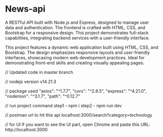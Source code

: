 # News-api
A RESTful API built with Node.js and Express, designed to manage user data and authentication. The frontend is crafted with HTML, CSS, and Bootstrap for a responsive design. This project demonstrates full-stack capabilities, integrating backend services with a user-friendly interface.

This project features a dynamic web application built using HTML, CSS, and Bootstrap. The design emphasizes responsive layouts and user-friendly interfaces, showcasing modern web development practices. Ideal for demonstrating front-end skills and creating visually appealing pages.

// Updated code in master branch

// nodejs version 
v14.21.3

// package used 
"axios": "^1.7.7",
"cors": "^2.8.5",
"express": "^4.21.0",
"nodemon": "^3.1.7",
"path": "^0.12.7"

// run project command
step1 - npm i
step2 - npm run dev

// postman url to hit this api
localhost:3000/search?category=technology

// for UI 
If you want to see the UI part, open Chrome and paste this URL: http://localhost:3000
